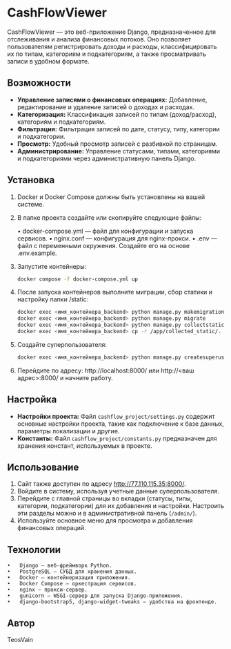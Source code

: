# CashFlowViewer

CashFlowViewer — это веб-приложение Django, предназначенное для отслеживания и анализа финансовых потоков. Оно позволяет пользователям регистрировать доходы и расходы, классифицировать их по типам, категориям и подкатегориям, а также просматривать записи в удобном формате.

## Возможности

*   **Управление записями о финансовых операциях:** Добавление, редактирование и удаление записей о доходах и расходах.
*   **Категоризация:** Классификация записей по типам (доход/расход), категориям и подкатегориям.
*   **Фильтрация:** Фильтрация записей по дате, статусу, типу, категории и подкатегории.
*   **Просмотр:** Удобный просмотр записей с разбивкой по страницам.
*   **Администрирование:** Управление статусами, типами, категориями и подкатегориями через административную панель Django.

## Установка

1.  Docker и Docker Compose должны быть установлены на вашей системе.

2.  В папке проекта создайте или скопируйте следующие файлы:

	•	docker-compose.yml — файл для конфигурации и запуска сервисов.
	•	nginx.conf — конфигурация для nginx-прокси.
	•	.env — файл с переменными окружения. Создайте его на основе .env.example.

3.  Запустите контейнеры:

    ```bash
    docker compose -f docker-compose.yml up
    ```

4.  После запуска контейнеров выполните миграции, сбор статики и настройку папки /static:

    ```bash
    docker exec <имя_контейнера_backend> python manage.py makemigrations
    docker exec <имя_контейнера_backend> python manage.py migrate
    docker exec <имя_контейнера_backend> python manage.py collectstatic
    docker exec <имя_контейнера_backend> cp -r /app/collected_static/. /static/
    ```

5.  Создайте суперпользователя:

    ```bash
    docker exec <имя_контейнера_backend> python manage.py createsuperuser
    ```

6. 	Перейдите по адресу: http://localhost:8000/ или http://<ваш адрес>:8000/ и начните работу.

## Настройка

*   **Настройки проекта:** Файл `cashflow_project/settings.py` содержит основные настройки проекта, такие как подключение к базе данных, параметры локализации и другие.
*   **Константы:** Файл `cashflow_project/constants.py` предназначен для хранения констант, используемых в проекте.

## Использование

1.  Сайт также доступен по адресу http://77.110.115.35:8000/.
2.  Войдите в систему, используя учетные данные суперпользователя.
3.  Перейдите с главной страницы во вкладки (статусы, типы, категории, подкатегории) для их добавления и настройки. Настроить эти разделы можно и в административной панель (`/admin/`).
4.  Используйте основное меню для просмотра и добавления финансовых операций.

## Технологии

	•	Django — веб-фреймворк Python.
	•	PostgreSQL — СУБД для хранения данных.
	•	Docker — контейнеризация приложения.
	•	Docker Compose — оркестрация сервисов.
	•	nginx — прокси-сервер.
	•	gunicorn — WSGI-сервер для запуска Django-приложения.
	•	django-bootstrap5, django-widget-tweaks — удобства на фронтенде.

## Автор

TeosVain